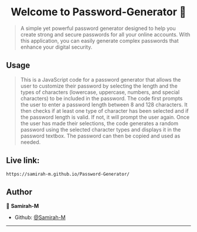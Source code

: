 <h1 align="center">Welcome to Password-Generator 👋</h1>
<p>
</p>

> A simple yet powerful password generator designed to help you create strong and secure passwords for all your online accounts. With this application, you can easily generate complex passwords that enhance your digital security.

## Usage
> This is a JavaScript code for a password generator that allows the user to customize their password by selecting the length and the types of characters (lowercase, uppercase, numbers, and special characters) to be included in the password. The code first prompts the user to enter a password length between 8 and 128 characters. It then checks if at least one type of character has been selected and if the password length is valid. If not, it will prompt the user again. Once the user has made their selections, the code generates a random password using the selected character types and displays it in the password textbox. The password can then be copied and used as needed.

## Live link:
```
https://samirah-m.github.io/Password-Generator/
```

## Author

👤 **Samirah-M**

* Github: [@Samirah-M](https://github.com/Samirah-M)

***

